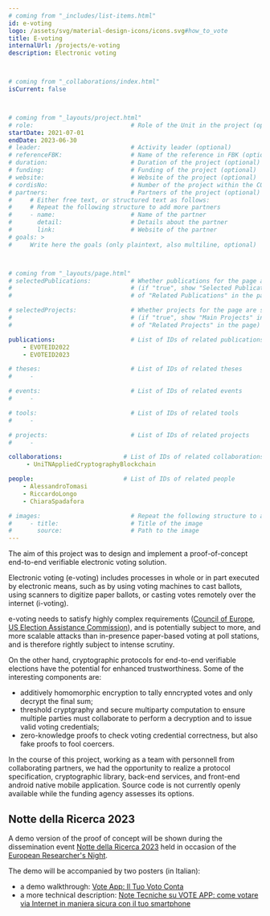 ```yaml
---
# coming from "_includes/list-items.html"
id: e-voting
logo: /assets/svg/material-design-icons/icons.svg#how_to_vote
title: E-voting
internalUrl: /projects/e-voting
description: Electronic voting



# coming from "_collaborations/index.html"
isCurrent: false



# coming from "_layouts/project.html"
# role:                           # Role of the Unit in the project (optional)
startDate: 2021-07-01
endDate: 2023-06-30
# leader:                         # Activity leader (optional)
# referenceFBK:                   # Name of the reference in FBK (optional)
# duration:                       # Duration of the project (optional)
# funding:                        # Funding of the project (optional)
# website:                        # Website of the project (optional)
# cordisNo:                       # Number of the project within the CORDIS website (optional)
# partners:                       # Partners of the project (optional)
#     # Either free text, or structured text as follows:
#     # Repeat the following structure to add more partners
#     - name:                     # Name of the partner
#       detail:                   # Details about the partner
#       link:                     # Website of the partner
# goals: >
#     Write here the goals (only plaintext, also multiline, optional)



# coming from "_layouts/page.html"
# selectedPublications:           # Whether publications for the page are selected 
#                                 # (if "true", show "Selected Publications" instead  
#                                 # of "Related Publications" in the page)

# selectedProjects:               # Whether projects for the page are selected 
#                                 # (if "true", show "Main Projects" instead  
#                                 # of "Related Projects" in the page)

publications:                     # List of IDs of related publications
    - EVOTEID2022
    - EVOTEID2023

# theses:                         # List of IDs of related theses
#     - 

# events:                         # List of IDs of related events
#     - 

# tools:                          # List of IDs of related tools
#     - 

# projects:                       # List of IDs of related projects
#     - 

collaborations:                 # List of IDs of related collaborations
     - UniTNAppliedCryptographyBlockchain

people:                         # List of IDs of related people
    - AlessandroTomasi
    - RiccardoLongo
    - ChiaraSpadafora

# images:                         # Repeat the following structure to add more images
#     - title:                    # Title of the image
#       source:                   # Path to the image
---
```


The aim of this project was to design and implement a proof-of-concept end-to-end verifiable electronic voting solution.

Electronic voting (e-voting) includes processes in whole or in part executed by electronic means, such as by using voting machines to cast ballots, using scanners to digitize paper ballots, or casting votes remotely over the internet (i-voting).

e-voting needs to satisfy highly complex requirements ([Council of Europe](https://www.coe.int/en/web/electoral-assistance/e-voting), [US Election Assistance Commission](https://www.eac.gov/voting-equipment/voluntary-voting-system-guidelines)), and is potentially subject to more, and more scalable attacks than in-presence paper-based voting at poll stations, and is therefore rightly subject to intense scrutiny.

On the other hand, cryptographic protocols for end-to-end verifiable elections have the potential for enhanced trustworthiness. Some of the interesting components are:

- additively homomorphic encryption to tally enncrypted votes and only decrypt the final sum;
- threshold cryptgraphy and secure multiparty computation to ensure multiple parties must collaborate to perform a decryption and to issue valid voting credentials;
- zero-knowledge proofs to check voting credential correctness, but also fake proofs to fool coercers.

In the course of this project, working as a team with personnell from collaborating partners, we had the opportunity to realize a protocol specification, cryptographic library, back-end services, and front-end android native mobile application. Source code is not currently openly available while the funding agency assesses its options.

## Notte della Ricerca 2023
A demo version of the proof of concept will be shown during the dissemination event [Notte della Ricerca 2023](https://nottedellaricerca.tn.it/) held in occasion of the [European Researcher's Night](https://marie-sklodowska-curie-actions.ec.europa.eu/event/2023-european-researchers-night).

The demo will be accompanied by two posters (in Italian):
- a demo walkthrough: [Vote App: Il Tuo Voto Conta](https://www.canva.com/design/DAFs1nyMc0g/ip_nvaLek0140ip3WU6c9Q/view?utm_content=DAFs1nyMc0g&utm_campaign=designshare&utm_medium=link&utm_source=publishsharelink)
- a more technical description: [Note Tecniche su VOTE APP: come votare via Internet in maniera sicura con il tuo smartphone](https://fbk-my.sharepoint.com/:b:/g/personal/rlongo_fbk_eu/ETszJHoSC45Mi5Bazla4eAkBcSmn8Ndccq7pVcPQQCw8PA?e=jPcCeM)